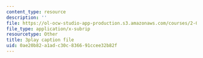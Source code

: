 ```yaml
---
content_type: resource
description: ''
file: https://ol-ocw-studio-app-production.s3.amazonaws.com/courses/2-003sc-engineering-dynamics-fall-2011/0ae20b82a1adc30c836691ccee32b82f_wERH7LtoUuE.srt
file_type: application/x-subrip
resourcetype: Other
title: 3play caption file
uid: 0ae20b82-a1ad-c30c-8366-91ccee32b82f
---
```

